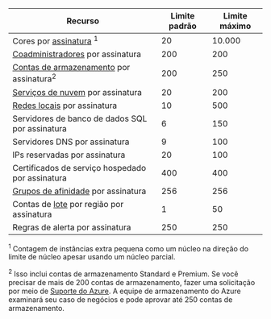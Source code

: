 Recurso|Limite padrão|Limite máximo
---|---|---
Cores por [assinatura](../articles/billing-buy-sign-up-azure-subscription.md) <sup>1</sup>|20|10.000
[Coadministradores](../articles/billing-add-change-azure-subscription-administrator.md) por assinatura|200|200
[Contas de armazenamento](../articles/storage/storage-create-storage-account.md) por assinatura<sup>2</sup>|200|250
[Serviços de nuvem](../articles/cloud-services/cloud-services-choose-me.md) por assinatura|20|200
[Redes locais](http://msdn.microsoft.com/library/jj157100.aspx) por assinatura|10|500
Servidores de banco de dados SQL por assinatura|6|150
Servidores DNS por assinatura|9|100
IPs reservadas por assinatura|20|100
Certificados de serviço hospedado por assinatura|400|400
[Grupos de afinidade](../articles/virtual-network/virtual-networks-migrate-to-regional-vnet.md) por assinatura|256|256
Contas de [lote](https://azure.microsoft.com/services/batch/) por região por assinatura|1|50
Regras de alerta por assinatura|250|250

<sup>1</sup> Contagem de instâncias extra pequena como um núcleo na direção do limite de núcleo apesar usando um núcleo parcial.

<sup>2</sup> Isso inclui contas de armazenamento Standard e Premium. Se você precisar de mais de 200 contas de armazenamento, fazer uma solicitação por meio de [Suporte do Azure](https://azure.microsoft.com/support/faq/). A equipe de armazenamento do Azure examinará seu caso de negócios e pode aprovar até 250 contas de armazenamento. 
